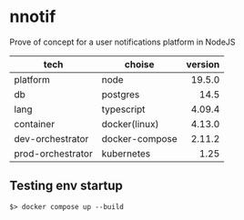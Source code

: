 # nnotif
Prove of concept for a user notifications platform in NodeJS

| tech              | choise         | version |
| ----------------- | -------------- | ------: |
| platform          | node           |  19.5.0 |
| db                | postgres       |    14.5 |
| lang              | typescript     |  4.09.4 |
| container         | docker(linux)  |  4.13.0 |
| dev-orchestrator  | docker-compose |  2.11.2 |
| prod-orchestrator | kubernetes     |    1.25 |


## Testing env startup

```
$> docker compose up --build
```